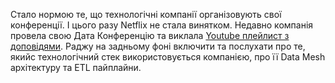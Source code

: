 Стало нормою те, що технологічні компанії організовують свої конференції. І цього разу Netflix не стала винятком. Недавно компанія провела свою Дата Конференцію та виклала [Youtube плейлист з доповідями](https://www.youtube.com/playlist?list=PLSECvWLlUYeF06QK5FOOELvgKdap3cQf0). Раджу на задньому фоні включити та послухати про те, якийс технологічний стек використовується компанією, про її Data Mesh архітектуру та ETL пайплайни.